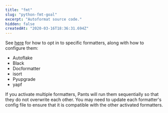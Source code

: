 ```yaml
---
title: "fmt"
slug: "python-fmt-goal"
excerpt: "Autoformat source code."
hidden: false
createdAt: "2020-03-16T18:36:31.694Z"
---
```

See [here](doc:python-linters-and-formatters) for how to opt in to specific formatters, along with how to configure them:

- Autoflake
- Black
- Docformatter
- isort
- Pyupgrade
- yapf

If you activate multiple formatters, Pants will run them sequentially so that they do not overwrite each other. You may need to update each formatter's config file to ensure that it is compatible with the other activated formatters.
